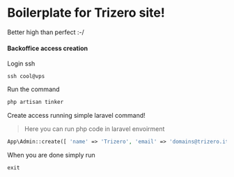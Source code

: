 # Boilerplate for Trizero site!

Better high than perfect :-/

#### Backoffice access creation

Login ssh

```
ssh cool@vps
```

Run the command

```sh
php artisan tinker
```

Create access running simple laravel command!

> Here you can run php code in laravel envoirment

```php
App\Admin::create([ 'name' => 'Trizero', 'email' => 'domains@trizero.it', 'password' => bcrypt('trizero') ]);
```

When you are done simply run
```
exit
```

